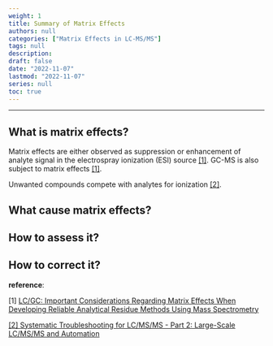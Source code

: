 ```yaml
---
weight: 1
title: Summary of Matrix Effects
authors: null
categories: ["Matrix Effects in LC-MS/MS"]
tags: null
description:  
draft: false
date: "2022-11-07"
lastmod: "2022-11-07"
series: null
toc: true
---
```




<!--more-->
---

## What is matrix effects?
Matrix effects are either observed as suppression or enhancement of analyte signal in the electrospray ionization (ESI) source <a href="#section 1">[1]</a>.  GC-MS is also subject to matrix effects <a href="#section 1">[1]</a>.

Unwanted compounds compete with analytes for ionization <a href="#section 1">[2]</a>.

## What cause matrix effects?

## How to assess it?


## How to correct it?


<b><font class = "font_upper">reference</font></b>: 
<p id="section 1">[1] 
<a href = "https://www.chromatographyonline.com/view/important-considerations-regarding-matrix-effects-when-developing-reliable-analytical-residue-method" target="_blank" rel="noopener noreferrer">LC/GC: Important Considerations Regarding Matrix Effects When Developing Reliable Analytical Residue Methods Using Mass Spectrometry</p>  
<p id="section 1">[2] <a href = "https://cdn.sanity.io/files/0vv8moc6/biopharn/1a7e564988c4ca05949add7061339d9dadbe47ec.pdf/article-7275.pdf" target="_blank" rel="noopener noreferrer">Systematic Troubleshooting for LC/MS/MS - Part 2: Large-Scale LC/MS/MS and Automation</a></p>
